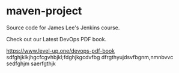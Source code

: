 # maven-project
Source code for James Lee's Jenkins course.

Check out our Latest DevOps PDF book.

https://www.level-up.one/devops-pdf-book
sdfghjklkjhgcfcgvhbjkl;fdghjkgcdvfbg
dfrgthyujdsvfbgnm,nmnbvvc 
sedfghjm
saerfgthjk
